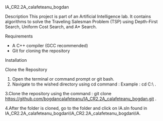 IA_CR2.2A_calafeteanu_bogdan

Description
This project is part of an Artificial Intelligence lab. It contains algorithms to solve the Traveling Salesman Problem (TSP) using Depth-First Search, Uniform Cost Search, and A* Search.

Requirements
- A C++ compiler (GCC recommended)
- Git for cloning the repository

Installation

Clone the Repository
1. Open the terminal or command prompt or git bash.
2. Navigate to the wished directory using cd command :
  Example :  cd C:\ .

3.Clone the repository using the command :
git clone https://github.com/bogdancalafeteanu/IA_CR2.2A_calafeteanu_bogdan.git .

4.After the folder is cloned, go to the folder and click on IA.sln found in IA_CR2.2A_calafeteanu_bogdan\IA_CR2.2A_calafeteanu_bogdan\IA.
